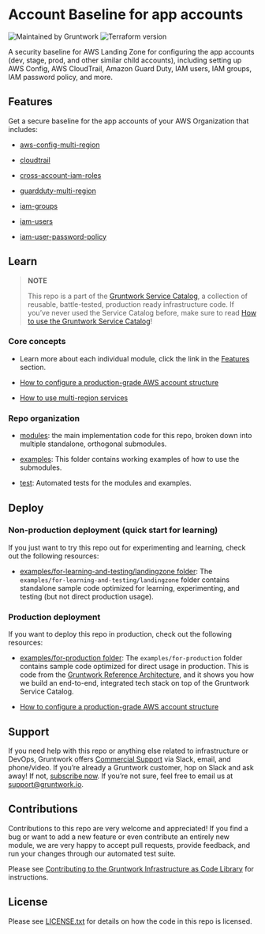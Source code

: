 # Account Baseline for app accounts

![Maintained by Gruntwork](https://img.shields.io/badge/maintained%20by-gruntwork.io-%235849a6.svg)
![Terraform version](https://img.shields.io/badge/tf-%3E%3D1.0.0-blue.svg)

A security baseline for AWS Landing Zone for configuring the app accounts (dev, stage, prod, and other similar child accounts),
including setting up AWS Config, AWS CloudTrail, Amazon Guard Duty, IAM users, IAM groups, IAM password policy, and more.

## Features

Get a secure baseline for the app accounts of your AWS Organization that includes:

- [aws-config-multi-region](https://github.com/gruntwork-io/terraform-aws-security/tree/master/modules/aws-config-multi-region)

- [cloudtrail](https://github.com/gruntwork-io/terraform-aws-security/tree/master/modules/cloudtrail)

- [cross-account-iam-roles](https://github.com/gruntwork-io/terraform-aws-security/tree/master/modules/cross-account-iam-roles)

- [guardduty-multi-region](https://github.com/gruntwork-io/terraform-aws-security/tree/master/modules/guardduty-multi-region)

- [iam-groups](https://github.com/gruntwork-io/terraform-aws-security/tree/master/modules/iam-groups)

- [iam-users](https://github.com/gruntwork-io/terraform-aws-security/tree/master/modules/iam-users)

- [iam-user-password-policy](https://github.com/gruntwork-io/terraform-aws-security/tree/master/modules/iam-user-password-policy)

## Learn

> **NOTE**
>
> This repo is a part of the [Gruntwork Service Catalog](https://github.com/gruntwork-io/terraform-aws-service-catalog/),
> a collection of reusable, battle-tested, production ready infrastructure code.
> If you’ve never used the Service Catalog before, make sure to read
> [How to use the Gruntwork Service Catalog](https://docs.gruntwork.io/reference/services/intro/overview)!

### Core concepts

- Learn more about each individual module, click the link in the [Features](#features) section.

- [How to configure a production-grade AWS account structure](https://gruntwork.io/guides/foundations/how-to-configure-production-grade-aws-account-structure/)

- [How to use multi-region services](/modules/landingzone/account-baseline-root/core-concepts.md#how-to-use-multi-region-services)

### Repo organization

- [modules](/modules): the main implementation code for this repo, broken down into multiple standalone, orthogonal submodules.

- [examples](/examples): This folder contains working examples of how to use the submodules.

- [test](/test): Automated tests for the modules and examples.

## Deploy

### Non-production deployment (quick start for learning)

If you just want to try this repo out for experimenting and learning, check out the following resources:

- [examples/for-learning-and-testing/landingzone folder](/examples/for-learning-and-testing/landingzone): The
    `examples/for-learning-and-testing/landingzone` folder contains standalone sample code optimized for learning, experimenting, and
    testing (but not direct production usage).

### Production deployment

If you want to deploy this repo in production, check out the following resources:

- [examples/for-production folder](/examples/for-production): The `examples/for-production` folder contains sample
    code optimized for direct usage in production. This is code from the
    [Gruntwork Reference Architecture](https://gruntwork.io/reference-architecture/:), and it shows you how we build an
    end-to-end, integrated tech stack on top of the Gruntwork Service Catalog.

- [How to configure a production-grade AWS account structure](https://gruntwork.io/guides/foundations/how-to-configure-production-grade-aws-account-structure/)

## Support

If you need help with this repo or anything else related to infrastructure or DevOps, Gruntwork offers [Commercial Support](https://gruntwork.io/support/) via Slack, email, and phone/video. If you’re already a Gruntwork customer, hop on Slack and ask away! If not, [subscribe now](https://www.gruntwork.io/pricing/). If you’re not sure, feel free to email us at <support@gruntwork.io>.

## Contributions

Contributions to this repo are very welcome and appreciated! If you find a bug or want to add a new feature or even contribute an entirely new module, we are very happy to accept pull requests, provide feedback, and run your changes through our automated test suite.

Please see [Contributing to the Gruntwork Infrastructure as Code Library](https://gruntwork.io/guides/foundations/how-to-use-gruntwork-infrastructure-as-code-library/#contributing-to-the-gruntwork-infrastructure-as-code-library) for instructions.

## License

Please see [LICENSE.txt](/LICENSE.txt) for details on how the code in this repo is licensed.
